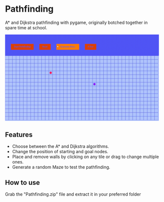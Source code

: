 # Pathfinding
A* and Dijkstra pathfinding with pygame, originally botched together in spare time at school.

![image](https://github.com/TeoPirato/Pathfinding/blob/main/2022-04-11-07-05-04.gif)

## Features

- Choose between the A* and Dijkstra algorithms.
- Change the position of starting and goal nodes.
- Place and remove walls by clicking on any tile or drag to change multiple ones.
- Generate a random Maze to test the pathfinding.

## How to use

Grab the "Pathfinding.zip" file and extract it in your preferred folder
